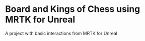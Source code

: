 # Board and Kings of Chess using MRTK for Unreal

A project with basic interactions from MRTK for Unreal
